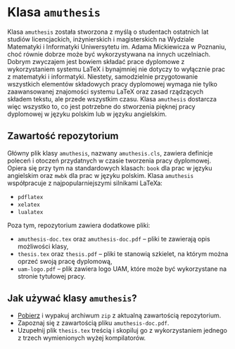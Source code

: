 # Klasa `amuthesis`
Klasa `amuthesis` została stworzona z myślą o studentach ostatnich lat studiów licencjackich, inżynierskich i magisterskich na Wydziale Matematyki i Informatyki Uniwersytetu im. Adama Mickiewicza w Poznaniu, choć równie dobrze może być wykorzystywana na innych uczelniach. Dobrym zwyczajem jest bowiem składać prace dyplomowe z wykorzystaniem systemu LaTeX i bynajmniej nie dotyczy to wyłącznie prac z matematyki i informatyki. Niestety, samodzielnie przygotowanie wszystkich elementów składowych pracy dyplomowej wymaga nie tylko zaawansowanej znajomości systemu LaTeX oraz zasad rządzących składem tekstu, ale przede wszystkim czasu. Klasa `amuthesis` dostarcza więc wszystko to, co jest potrzebne do stworzenia pięknej pracy dyplomowej w języku polskim lub w języku angielskim.

## Zawartość repozytorium
Główny plik klasy `amuthesis`, nazwany `amuthesis.cls`, zawiera definicje poleceń i otoczeń przydatnych w czasie tworzenia pracy dyplomowej. Opiera się przy tym na standardowych klasach: `book` dla prac w języku angielskim oraz `mwbk` dla prac w języku polskim. Klasa `amuthesis` współpracuje z najpopularniejszymi silnikami LaTeXa:

* `pdflatex`
* `xelatex`
* `lualatex`

Poza tym, repozytorium zawiera dodatkowe pliki:

* `amuthesis-doc.tex` oraz `amuthesis-doc.pdf` – pliki te zawierają opis możliwości klasy,
* `thesis.tex` oraz `thesis.pdf` – pliki te stanowią szkielet, na którym można oprzeć swoją pracę dyplomową,
* `uam-logo.pdf` – plik zawiera logo UAM, które może być wykorzystane na stronie tytułowej pracy.

## Jak używać klasy `amuthesis`?
* [Pobierz](https://github.com/bprzybylski/amuthesis/archive/master.zip) i wypakuj archiwum `zip` z aktualną zawartością repozytorium.
* Zapoznaj się z zawartością pliku `amuthesis-doc.pdf`.
* Uzupełnij plik `thesis.tex` treścią i skopiluj go z wykorzystaniem jednego z trzech wymienionych wyżej kompilatorów.
